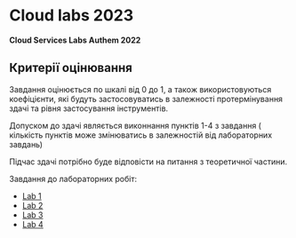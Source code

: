 # Cloud labs 2023
**Cloud Services Labs Authem 2022**

## Критерії оцінювання

Завдання оцінюється по шкалі від 0 до 1, а також використовуються коефіцієнти, які будуть застосовуватись в залежності протермінування здачі та рівня застосування інструментів.

Допуском до здачі являється виконнання пунктів 1-4 з завдання ( кількість пунктів може змінюватись в залежностій від лабораторних завдань)

Підчас здачі потрібно буде відповісти на питання з теоретичної частини.

Завдання до лабораторних робіт:

- [Lab 1](lab1.md)
- [Lab 2](lab2.md)
- [Lab 3](lab3.md)
- [Lab 4](lab4.md)
